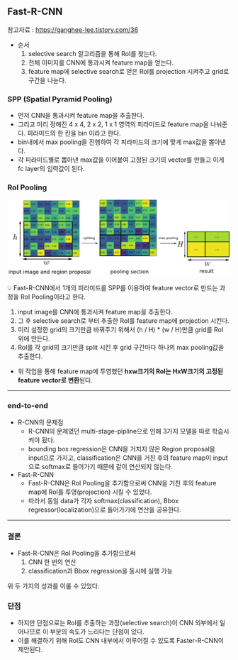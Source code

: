 ## Fast-R-CNN

참고자료 : https://ganghee-lee.tistory.com/36

- 순서
    1. selective search 알고리즘을 통해 RoI를 찾는다.
    2. 전체 이미지를 CNN에 통과시켜 feature map을 얻는다.
    3. feature map에 selective search로 얻은 RoI를 projection 시켜주고 grid로 구간을 나눈다.

### SPP (Spatial Pyramid Pooling)

- 먼저 CNN을 통과시켜 feature map을 추출한다.
- 그리고 미리 정해진 4 x 4, 2 x 2, 1 x 1 영역의 피라미드로 feature map을 나눠준다. 피라미드의 한 칸을 bin 이라고 한다.
- bin내에서 max pooling을 진행하여 각 피라미드의 크기에 맞게 max값을 뽑아낸다.
- 각 피라미드별로 뽑아낸 max값을 이어붙여 고정된 크기의 vector를 만들고 이게 fc layer의 입력값이 된다.

### RoI Pooling

![Untitled](/0.%20Img/rcnn4.png)

<aside>
💡 Fast-R-CNN에서 1개의 피라미드를 SPP를 이용하여 feature vector로 만드는 과정을 RoI Pooling이라고 한다.

</aside>

1. input image를 CNN에 통과시켜 feature map을 추출한다.
2. 그 후 selective search로 부터 추출한 RoI를 feature map에 projection 시킨다.
3. 미리 설정한 grid의 크기만큼 바꿔주기 위해서 (h / H) * (w / H)만큼 grid를 RoI 위에 만든다.
4. RoI를 각 grid의 크기만큼 split 시킨 후 grid 구간마다 하나의 max pooling값을 추출한다.
- 위 작업을 통해 feature map에 투영했던 **hxw크기의 RoI는 HxW크기의 고정된 feature vector로 변환**된다.

---

### end-to-end

- R-CNN의 문제점
    - R-CNN의 문제였던 multi-stage-pipline으로 인해 3가지 모델을 따로 학습시켜야 됬다.
    - bounding box regression은 CNN을 거치지 않은 Region proposal을 input으로 가지고, classification은 CNN을 거친 후의 feature map이 input으로 softmax로 들어가기 때문에 같이 연산되지 않는다.
- Fast-R-CNN
    - Fast-R-CNN은 RoI Pooling을 추가함으로써 CNN을 거친 후의 feature map에 RoI를 투영(projection) 시킬 수 있었다.
    - 따라서 동일 data가 각자 softmax(classification), Bbox regressor(localization)으로 들어가기에 연산을 공유한다.

---

### 결론

- Fast-R-CNN은 RoI Pooling을 추가함으로써
    1. CNN 한 번의 연산
    2. classification과 Bbox regression을 동시에 실행 가능

위 두 가지의 성과를 이룰 수 있었다.

### 단점

- 하지만 단점으로는 RoI를 추출하는 과정(selective search)이 CNN 외부에서 일어나므로 이 부분의 속도가 느리다는 단점이 있다.
- 이를 해결하기 위해 RoI도 CNN 내부에서 이루어질 수 있도록 Faster-R-CNN이 제안된다.
